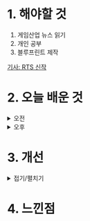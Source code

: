 
# 1. 해야할 것

1. 게임산업 뉴스 읽기 
2. 개인 공부  
3. 블루프린트 제작

[기사: RTS 신작](https://www.gameinsight.co.kr/news/articleView.html?idxno=32778)


# 2. 오늘 배운 것

<details>
<summary>오전</summary>

## 오늘의 뉴스
### RTS 신작
![image](https://github.com/user-attachments/assets/6ad62eef-aa9c-472e-8891-2b2f714413aa)
```
스타크래프트처럼 3종족이 메인으로 만들어진 게임이 나온다
종족이 많아질수록 밸런스 조절이나 빌드같은 것들이 달라지는데
그래도 종족이 4~5개 되는 RTS가 생겼으면 좋겠다.
더 많은 종족이 다양한 대치에서 전략전술이 달라지는걸 보고 싶다.

오랜기간 스타크래프트를 대체할만한 RTS게임이 없었는데 이번 기회로 많이 생겨서 재미있게 볼 수 있으면 좋겠다.
```
■ 전국장애인이스포츠대회, 7월 19일 아산에서 개최
한국콘텐츠진흥원(원장 조현래, 이하 콘진원)은 대한장애인체육회(회장 정진완), 충청남도(도지사 김태흠), 아산시(시장 박경귀), 충남정보문화산업진흥원(원장 김곡미)과 함께 '2024 전국장애인이스포츠대회'를 오는 19~21일 사흘간 충청남도 아산시 아산장애인국민체육센터에서 개최합니다. PC 종목은 ▲리그 오브 레전드 ▲FC온라인 ▲카트라이더: 드리프트, 콘솔 종목은 ▲닌텐도 스위치 스포츠(테니스, 볼링), XR은 ▲인도어로잉 ▲휠체어레이싱과 함께 이번 대회 체험 종목으로 채택된 ▲크로스컨트리스키가 추가되어 지난 대회보다 더욱 뜨거운 경쟁과 다양한 볼거리를 제공할 예정입니다.

■ 출시 '2688일' 스위치, 닌텐도 최장 콘솔 등극 
어느덧 출시 8년차를 맞는 닌텐도 콘솔 스위치가 닌텐도 메인 게임기 중 가장 오랜 기간 이어진 콘솔 세대로 등극했습니다. 일본을 포함한 초기 발매 국가에서 2017년 3월 3일에 출시된 닌텐도 스위치는 2024년 7월 12일을 맞아 출시 2,688일을 기록했습니다.

■ 원신 메뉴 직접 만들기? '원신X메가MGC' 25일 진행
호요버스 코리아는 오픈월드 어드벤처 RPG ‘원신’이 메가MGC커피와 컬래버레이션을 실시한다고 12일 밝혔습니다. 이번 컬래버레이션에서는 원신의 캐릭터 ‘방랑자’를 활용한 신규 메뉴와 굿즈를 선보이며, 스탬프 챌린지 등 이벤트를 통한 보상이 제공됩니다.

■ 1:1 비율로 홍콩 담은 오픈 월드, '테스트 드라이브' 9월 12일 출시
PC 및 PS5 한국어판을 오는 9월 12일 정식 출시하며, 플레이스테이션 스토어 및 다이렉트 게임즈를 통해 사전 예약을 시작하였다고 밝혔습니다. '테스트 드라이브 언리미티드 2' 발매 후 13년 만에 테스트 드라이브 언리미티드 시리즈가 오픈 월드 대규모 멀티플레이어 레이싱 콘텐츠와 함께 유저들에게 돌아왔습니다.

■ 마법 물약 경영 '포셔노믹스', 콘솔 한국어판 출시 확정
아크시스템웍스 아시아지점은 Nintendo Switch, PlayStation5용 소프트 '포셔노믹스 -신비한 마법물약 상점-' 한국어판의 출시 결정을 발표하며, 트레일러와 게임 정보를 공개했습니다. Voracious Games의 '포셔노믹스 -신비한 마법물약 상점-'은 2022년 PC (Steam)버전으로 출시되어 각종 인디 게임 부문에서 수상 및 호평을 받은 마법물약 상점 경영 시뮬레이션 게임 'Potionomics'의 최신 콘솔 버전으로, 캐릭터 보이스(영어) 추가 및 기존 캐릭터의 신규 스토리, 클리어 이후에도 계속 즐길 수 있는 무한 모드, 그리고 3가지로 세분화된 게임 난이도 등 신규 요소가 추가되어 라프타를 더 자유롭고 재미있게 즐길 수 있습니다.

■ 소장품 5천개 이상, 중국 최초의 게임박물관 7월말 오픈 
중국 최초의 게임박물관이 오는 7월 말 시범운영을 시작합니다. 중국 내 주요 게임사가 밀집한 지역으로, 우리나라로 치면 판교에 게임박물관이 들어선 것과 비슷합니다. 한국콘텐츠진흥원 보고서에 따르면 전시관은 △초창기 비디오게임 △콘솔게임 △컴퓨터게임 역사 △중국 게임으로 나뉩니다. 

■ 신작보다 더 기대되는 '삼국지8', 10월 24일 나온다 
그래서 더욱 기대를 받는 리메이크작 삼국지8의 출시일이 빌리빌리 월드를 통해 공개됐습니다. 삼국지8은 군주를 포함해 수많은 장수 중 한 명을 선택하는 장수제를 채택한 타이틀이며 7편의 시스템을 더욱 가다듬어 장수제의 기틀을 닦은 작품이기도 합니다. 게임은 PS4, PS5, 닌텐도 스위치, 스팀 등을 통해 출시될 예정입니다.

■ 이제는 워터파크 개장, '플래닛 코스터2' 깜짝 발표 
그 정식 후속작이 12일 공식 발표됐습니다. 프론티어 디벨롭먼트는 12일 공식 홈페이지, 스팀페이지 등을 개설하고 공식 발표 영상과 함께 '플래닛 코스터2'를 공개했습니다.

■ 아마추어 원석 가린다, 대통령배 KeG 14일 개막
한국e스포츠협회(이하 협회)가 오는 14일(일) '제16회 대통령배 아마추어 이스포츠 대회' 지역 대표 선발전을 시작으로 올해 대회의 본격 개막을 알렸습니다. '대통령배 아마추어 이스포츠 대회'(KOREA e-SPORTS GAMES, 이하 대통령배 KeG)는 지역 이스포츠 균형 발전, 이스포츠 유망주 발굴과 아마추어 이스포츠 저변 확대를 위해 2007년 시작된 최초의 전국 단위 정식 아마추어 이스포츠 대회입니다.

■ 스타코링크, 경기게임마이스터고 학생 개발 참여 추진
모바일 게임 전문 퍼블리셔인 스타코링크와 게임 개발 분야 마이스터(특수목적) 고등학교인 경기게임마이스터고등학교가 9일 게임 산업 인재를 양성하기 위한 업무협약을 체결 했습니다. 스타코링크 오광배 대표는 '경기게임마이스터고등학교 학생들처럼 특정 산업에 목표 두고 전문가 과정을 선택한 학생들이 급변하는 사회와 산업에 흔들리지 않고 항상 자신이 계획한 미래를 위한 고민으로 자아를 찾아 나갈 수 있도록 이끌어 주는 것이 산업 현장의 선배로서의 역할이라고 생각한다'며, '묵묵히 자신의 꿈을 이루기 위해 노력해 줄 것을 그리고 학생들과 함께 할 수 있음을 좋은 기회로서 학교 관계자 그리고 학생 모두에게 감사의 뜻을 전한다'고 밝혔습니다.       

■ 비트 써밋으로 일본 진출, 하이퍼 닌자 액션 '닌자 일섬'
게임 퍼블리셔 CFK(대표 구창식)은 지난 12일, 초고속 하이퍼 닌자 액션 신작 '닌자 일섬(Ninja Issen)'이 일본의 인디 게임 페스티벌 '비트 써밋 2024'에 출전한다고 밝혔습니다. '닌자 일섬'은 비트 써밋 2024에 액션 / 어드벤처 / 플랫포머 장르 카테고리로 출전합니다.

■ 플랫폼 구분은 없다, SOOP 게임/e스포츠 브랜드 '어쎔블'
SOOP은 12일 자사 게임/e스포츠 생태계를 확장하고, 스트리머와 유저들에게 새로운 즐길 거리를 선보이기 위해 신규 브랜드 '어쎔블'을 출시했다고 밝혔습니다. '어쎔블'은 SOOP에서 활동하고 있는 스트리머뿐 아니라, 각기 다른 분야에서 활동하고 있는 다양한 스트리머들도 제약없이 콘텐츠에 참여할 수 있는 SOOP의 오리지널 게임 및 e스포츠 브랜드입니다.

■ RPG 더한 '애니팡 매치라이크', 16일 사전예약 돌입
위메이드플레이가 사전 예약을 앞둔 모바일게임 ‘애니팡 매치라이크’의 캐릭터와 게임 배경 등을 소개하는 티징 영상을 첫 공개했다고 12일 밝혔습니다. RPG를 접목한 모바일 퍼즐 게임 ‘애니팡 매치라이크’는 지난 3월과 5월, 대만과 일본에 출시되어 오픈마켓 평점 4.5를 비롯해 재방문율과 이벤트 참여율 등에서 높은 호응 기록하고 있다고 위메이드플레이는 전했습니다. 
</details>


<details>
<summary>오후</summary>


</details>




# 3. 개선


<details>
<summary>접기/펼치기</summary>


</details>



# 4. 느낀점



